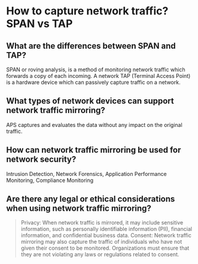 # How to capture network traffic? SPAN vs TAP


## What are the differences between SPAN and TAP?
SPAN or roving analysis, is a method of monitoring network traffic which forwards a copy of each incoming. A network TAP (Terminal Access Point) is a hardware device which can passively capture traffic on a network.

## What types of network devices can support network traffic mirroring?
APS captures and evaluates the data without any impact on the original traffic.

## How can network traffic mirroring be used for network security?
Intrusion Detection, Network Forensics, Application Performance Monitoring, Compliance Monitoring

## Are there any legal or ethical considerations when using network traffic mirroring?
> Privacy: When network traffic is mirrored, it may include sensitive information, such as personally identifiable information (PII), financial information, and confidential business data. Consent: Network traffic mirroring may also capture the traffic of individuals who have not given their consent to be monitored. Organizations must ensure that they are not violating any laws or regulations related to consent.